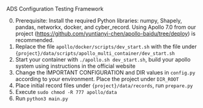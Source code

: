 ADS Configuration Testing Framework

0. Prerequisite: Install the required Python libraries: numpy, Shapely, pandas, networkx, docker, and cyber_record. 
    Using Apollo 7.0 from our project (https://github.com/yuntianyi-chen/apollo-baidu/tree/deploy) is recommended.
1. Replace the file `apollo/docker/scripts/dev_start.sh` with the file under `{project}/data/scripts/apollo_multi_container/dev_start.sh`
2. Start your container with `./apollo.sh dev_start.sh`, build your apollo system using instructions in the official website
3. Change the IMPORTANT CONFIGURATION and DIR values in `config.py` according to your environment. Place the project under `DIR_ROOT`
4. Place initial record files under `{project}/data/records`, run `prepare.py`
5. Execute `sudo chmod -R 777 apollo/data`
6. Run `python3 main.py`
